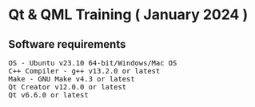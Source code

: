# Qt & QML Training ( January 2024 )

## Software requirements

<pre>
OS - Ubuntu v23.10 64-bit/Windows/Mac OS
C++ Compiler - g++ v13.2.0 or latest
Make - GNU Make v4.3 or latest
Qt Creator v12.0.0 or latest
Qt v6.6.0 or latest
</pre>

## 
